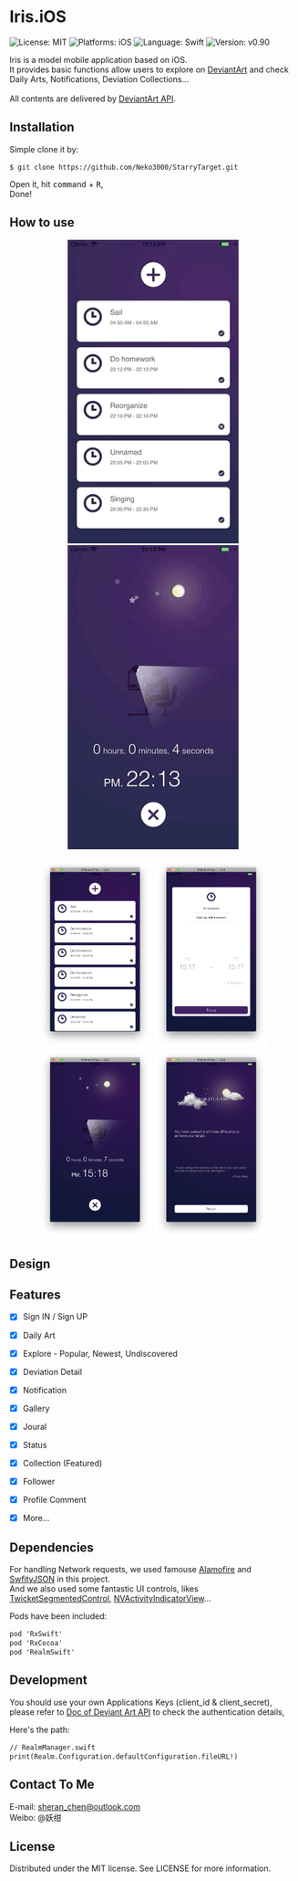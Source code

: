 # Iris.iOS
![License: MIT](https://img.shields.io/github/license/Neko3000/Iris.iOS)
![Platforms: iOS](https://img.shields.io/badge/Platform-iOS-lightgrey)
![Language: Swift](https://img.shields.io/badge/language-swift-orange.svg)
![Version: v0.90](https://img.shields.io/badge/version-v0.90-lightgrey)

Iris is a model mobile application based on iOS.</br>
It provides basic functions allow users to explore on [DeviantArt](https://www.deviantart.com/) and check Daily Arts, Notifications, Deviation Collections...</br>
</br>
All contents are delivered by [DeviantArt API](https://www.deviantart.com/developers/).</br>

## Installation
Simple clone it by:

```
$ git clone https://github.com/Neko3000/StarryTarget.git
```

Open it, hit <kbd>command</kbd> + <kbd>R</kbd>,</br>
Done!

## How to use
<p align="center"> 
<img width="300" src="https://raw.githubusercontent.com/Neko3000/resource-storage/master/img/screenshot/starrytarget-sr1.gif" alt="screen-record-1">
<img width="300" src="https://raw.githubusercontent.com/Neko3000/resource-storage/master/img/screenshot/starrytarget-sr2.gif" alt="screen-record-2">
</p>

<p align="center"> 
<img src="https://raw.githubusercontent.com/Neko3000/resource-storage/master/img/screenshot/starrytarget-s1.png" width="200" alt="">
<img src="https://raw.githubusercontent.com/Neko3000/resource-storage/master/img/screenshot/starrytarget-s2.png" width="200" alt="">
<img src="https://raw.githubusercontent.com/Neko3000/resource-storage/master/img/screenshot/starrytarget-s3.png" width="200" alt="">
<img src="https://raw.githubusercontent.com/Neko3000/resource-storage/master/img/screenshot/starrytarget-s4.png" width="200" alt="">
</p>

## Design

## Features
- [x] Sign IN / Sign UP
- [x] Daily Art
- [x] Explore - Popular, Newest, Undiscovered
- [x] Deviation Detail
- [x] Notification
- [x] Gallery
- [x] Joural
- [x] Status
- [x] Collection (Featured)
- [x] Follower
- [x] Profile Comment
- [x] More...


## Dependencies
For handling Network requests, we used famouse [Alamofire](https://github.com/Alamofire/Alamofire) and [SwfityJSON](https://github.com/SwiftyJSON/SwiftyJSON) in this project.</br>
And we also used some fantastic UI controls, likes [TwicketSegmentedControl](https://github.com/twicketapp/TwicketSegmentedControl), [NVActivityIndicatorView](https://github.com/ninjaprox/NVActivityIndicatorView)...

Pods have been included:

```
pod 'RxSwift'
pod 'RxCocoa'
pod 'RealmSwift'
```

## Development
You should use your own Applications Keys (client_id & client_secret), please refer to [Doc of Deviant Art API](https://www.deviantart.com/developers/apps) to check the authentication details,

Here's the path:
```
// RealmManager.swift
print(Realm.Configuration.defaultConfiguration.fileURL!)
```

## Contact To Me
E-mail: sheran_chen@outlook.com </br>
Weibo: @妖绀

## License
Distributed under the MIT license. See LICENSE for more information.
